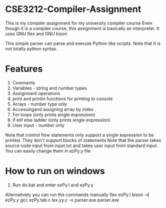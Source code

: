 # CSE3212-Compiler-Assignment

This is my compiler assignment for my university compiler course
Even though it is a compiler course, this assignment is basically an interpreter.
It uses GNU flex and GNU bison

This simple parser can parse and execute Python like scripts.
Note that it is not totally python syntax.

# Features

1. Comments
2. Variables - string and number types
3. Assignment operations
4. print and println functions for printing to console
5. Arrays - number type only
6. Accessingand assigning array by index
7. For loops (only prints single expression)
8. if elif else ladder (only prints single expression)
9. User input - number only

Note that control flow statements only support a single expression to be printed. They don't support blocks of statements
Note that the parser takes source code input from input.txt and takes user input from standard input. You can easily change them in ezPy.y file

# How to run on windows

1. Run do.bat and enter ezPy.l and ezPy.y

Alternatively you can run the commands manually
	flex ezPy.l
	bison -d ezPy.y
	gcc ezPy.tab.c lex.yy.c -o parser.exe
	parser.exe

